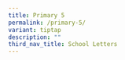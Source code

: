 ```yaml
---
title: Primary 5
permalink: /primary-5/
variant: tiptap
description: ""
third_nav_title: School Letters
---
```

